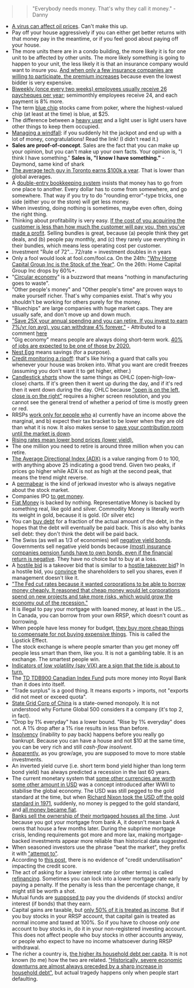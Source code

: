 
>> "Everybody needs money. That's why they call it money." - Danny

- [A virus can affect oil prices](https://oilprice.com/Energy/Energy-General/Why-The-Coronavirus-Is-A-Real-Threat-To-Oil-Markets.html). Can't make this up.
- Pay off your house aggressively if you can either get better returns with that money pay in the meantime, or if you feel good about paying off your house.
- The more units there are in a condo building, the more likely it is for one unit to be affected by other units. The more likely something is going to happen to your unit, the less likely it is that an insurance company would want to insure you. [And when only a few insurance companies are willing to participate, the premium increases](https://globalnews.ca/news/6237709/bc-strata-insurance-surge/) because even the lowest bidder is very expensive.
- [Biweekly (once every two weeks) employees usually receive 26 paycheques per year](https://smallbusiness.chron.com/difference-between-biweekly-semimonthly-payroll-23886.html); semimonthly employees receive 24, and each payment is 8% more.
- The term [blue chip](https://en.wikipedia.org/wiki/Blue_chip_%28stock_market%29) stocks came from poker, where the highest-valued chip (at least at the time) is blue, at \$25.
- The difference between a [heavy user](http://www.businessdictionary.com/definition/heavy-users.html) and a light user is light users have other things to keep them occupied.
- [Managing a windfall](https://www.bogleheads.org/wiki/Managing_a_windfall): if you suddenly hit the jackpot and end up with a lot of money, congratulations! Read the link! (I didn't read it.)
- **Sales are proof-of-concept**. Sales are the fact that you can make up your opinion, but you can't make up your own facts. Your opinion is, "I think I have something." **Sales is, "I know I have something."** - Daymond, same kind of shark
- [The average tech guy in Toronto earns \$100k a year](https://www.theglobeandmail.com/business/careers/article-tech-salary-growth-in-toronto-outpaces-most-global-hubs/). That is lower than global averages.
- A [double-entry bookkeeping system](https://en.wikipedia.org/wiki/Double-entry_bookkeeping_system) insists that money has to go from one place to another. Every dollar has to come from somewhere, and go somewhere. That way if you try to do "rounding error"-type tricks, one side (either you or the store) will get less money.
- When investing, doing nothing is sometimes, maybe even often, doing the right thing.
- Thinking about profitability is very easy. [If the cost of you acquiring the customer is less than how much the customer will pay you, then you've made a profit](https://www.youtube.com/watch?v=7bFFgrLSEXA). Selling bundles is great, because (a) people think they get deals, and (b) people pay monthly, and (c) they rarely use everything in their bundles, which means less operating cost per customer.
- Investment "Rule of 72"... 72/rate = investment doubles in n years
- Only a fool would look at fool.com/fool.ca. On the 24th: ["Why Home Capital Group Inc is the Stock of the Year"](http://www.fool.ca/2017/04/24/why-home-capital-group-inc-is-the-stock-of-the-year/). On the 26th: Home Capital Group Inc drops by 60%+.
- "[Circular economy](https://en.wikipedia.org/wiki/Circular_economy)" is a buzzword that means "nothing in manufacturing goes to waste".
- "Other people's money" and "Other people's time" are proven ways to make yourself richer. That's why companies exist. That's why you shouldn't be working for others purely for the money.
- "Bluechips" are large companies with huge market caps. They are usually safe, and don't move up and down much.
- ["Save 25X your annual spending and you can retire. If you invest to earn 7%/yr (on avg), you can withdraw 4% forever."](http://www.mrmoneymustache.com/2012/01/13/the-shockingly-simple-math-behind-early-retirement/) - Attributed to a comment [here](https://news.ycombinator.com/item?id=18128477)
- "Gig economy" means people are always doing short-term work. [40% of jobs are expected to be one of those by 2020.](https://whatis.techtarget.com/definition/gig-economy)
- [Nest Egg](http://www.investopedia.com/terms/n/nestegg.asp) means savings (for a purpose).
- [Credit monitoring a ripoff](https://www.youtube.com/watch?v=3DKnHgsyeS8): that's like hiring a guard that calls you whenever your house was broken into. What you want are credit freezes (assuming you don't want it to get higher, either.)
- [Candlestick _sharts_](https://en.wikipedia.org/wiki/Candlestick_chart) show the same things as OHLC (open-high-low-close) charts. If it's green then it went up during the day, and if it's red then it went down during the day. OHLC because ["open is on the left, close is on the right"](https://static.incrediblecharts.com/images/png_images/bar.png) requires a higher screen resolution, and you cannot see the general trend of whether a period of time is mostly green or red.
- RRSPs [work only for people who](https://retirehappy.ca/when-should-you-not-buy-an-rrsp/) a) currently have an income above the marginal, and b) expect their tax bracket to be lower when they are old than what it is now. It also makes sense to [save your contribution room until the market is down](http://www.moneysense.ca/save/retirement/surprising-truths-about-your-rrsp/).
- [Rising rates mean lower bond prices (lower yield).](http://www.cnbc.com/2017/03/15/what-to-do-with-your-bond-portfolio-as-fed-rates-rise.html)
- The one million you need to retire is around three million when you can retire.
- [The Average Directional Index (ADX)](http://www.investopedia.com/articles/trading/07/adx-trend-indicator.asp) is a value ranging from 0 to 100, with anything above 25 indicating a good trend. Given two peaks, if prices go higher while ADX is not as high at the second peak, that means the trend might reverse.
- A [permabear](http://www.davemanuel.com/investor-dictionary/permabear/) is the kind of jerkwad investor who is always negative about the stock market.
- Companies IPO [to get money](https://ca.finance.yahoo.com/news/why-do-companies-go-public-an-ipo-explainer-180911043.html).
- [Fiat Money](https://en.wikipedia.org/wiki/Fiat_money) is backed by nothing. Representative Money is backed by something real, like gold and silver. Commodity Money is literally worth its weight in gold, because it is gold. (Or silver etc)
- You can [buy debt](https://www.youtube.com/watch?v=hxUAntt1z2c) for a fraction of the actual amount of the debt, in the hopes that the debt will eventually be paid back. This is also why banks sell debt: they don't think the debt will be paid back.
- The Swiss (as well as 1/3 of economies) sell [negative yield bonds](https://www.ft.com/content/2ae4237a-2d3e-33dd-b9e0-120c4a93a29c). Governments sell negative yield bonds because [(most) insurance companies pension funds have to own bonds, even if the financial return is negative](https://www.investopedia.com/terms/n/negative-bond-yield.asp). They have no choice but to buy at a loss.
- A [hostile bid](https://www.investopedia.com/terms/h/hostile-bid.asp) is a takeover bid that is similar to a [hostile takeover bid](https://www.investopedia.com/terms/h/hostile-takeover-bid.asp)? In a hostile bid, you [convince](https://www.investopedia.com/terms/t/tenderoffer.asp) the shareholders to sell you shares, even if management doesn't like it.
- ["The Fed cut rates because it wanted corporations to be able to borrow money cheaply. It reasoned that cheap money would let corporations spend on new projects and take more risks, which would grow the economy out of the recession."](https://moneymorning.com/2017/02/17/warning-signs-a-stock-market-crash-is-coming/)
- It is illegal to pay your mortgage with loaned money, at least in the US... In Canada, you can borrow from your own RRSP, which doesn't count as borrowing.
- When people have less money for budget, [they buy more cheap things to compensate for not buying expensive things](https://www.theguardian.com/business/2017/jul/15/the-lipstick-effect-britons-treat-themselves-as-budgets-tighten). This is called the Lipstick Effect.
- The stock exchange is where people smarter than you get money off people less smart than them, like you. It is not a gambling table. It is an exchange. The smartest people win.
- [Indicators of low volatility (say VIX) are a sign that the tide is about to turn.](https://www.cnbc.com/2018/02/01/some-investors-are-worried-low-volatility-might-be-the-start-of-a-market-crash-heres-why.html)
- The [TD TDB900 Canadian Index Fund](https://www.tdassetmanagement.com/fundDetails.form?fundId=3261&lang=en) puts more money into Royal Bank than it does into itself.
- "Trade surplus" is a good thing. It means exports > imports, not "exports did not meet or exceed quota".
- [State Grid Corp of China](https://en.wikipedia.org/wiki/State_Grid_Corporation_of_China) is a state-owned monopoly. It is not understood why Fortune Global 500 considers it a company (it's top 2, in fact).
- "Drop by 1% everyday" has a lower bound. "Rise by 1% everyday" does not. A 1% drop after a 1% rise results in less than before.
- [Insolvency](https://en.wikipedia.org/wiki/Insolvency) (inability to pay back) happens before you really go bankrupt. Because you can have a house and not \$10 at the same time, you can be very rich and still _cash-flow insolvent_.
- [Apparently](https://www.reddit.com/r/AskReddit/comments/3y6hbd/what_is_totally_worth_its_risk/cyb3z33), as you grow/age, you are supposed to move to more stable investments.
- An inverted yield curve (i.e. short term bond yield higher than long term bond yield) has always predicted a recession in the last 60 years.
- The current monetary system that [some other currencies are worth some other amount in USD](https://www.youtube.com/watch?v=GNo7MDN5-0g) was a concept introduced after WWII to stabilise the global economy. The USD was still pegged to the gold standard at the time, but when [Richard Nixon took the USD off the gold standard in 1971](https://en.wikipedia.org/wiki/Nixon_shock), suddenly, no money is pegged to the gold standard, and [all money became fiat](https://en.wikipedia.org/wiki/Fiat_money#20th_century).
- [Banks sell the ownership of their mortgaged houses all the time](https://www.youtube.com/watch?v=GPOv72Awo68). Just because you got your mortgage from bank A, it doesn't mean bank A owns that house a few months later. During the subprime mortgage crisis, lending requirements got more and more lax, making mortgage-backed investments appear more reliable than historical data suggested.
- When seasoned investors use the phrase "beat the market", they prefix it with ["attempt to"](http://stockcharts.com/school/doku.php?id=chart_school:overview:why_analyze_securities).
- According to [this post](https://www.creditkarma.com/article/how-much-of-your-credit-should-you-use), there is no evidence of "credit underutilisation" impacting the credit score.
- The act of asking for a lower interest rate (or other terms) is called [refinancing](https://en.wikipedia.org/wiki/Refinancing). Sometimes you can lock into a lower mortgage rate early by paying a penalty. If the penalty is less than the percentage change, it might still be worth a shot.
- Mutual funds are [supposed to](https://www.investopedia.com/ask/answers/102715/do-mutual-funds-pay-dividends-or-interest.asp) pay you the dividends (if stocks) and/or interest (if bonds) that they earn.
- Capital gains are taxable, but [only 50% of it is treated as income](https://www.hrblock.ca/5-things-to-know-about-capital-gains/). But if you buy stocks in your RRSP account, that capital gain is treated as normal income and taxed at 100%. So if you have to choose *only one* account to buy stocks in, do it in your non-registered investing account. This does not affect people who buy stocks in other accounts anyway, or people who expect to have no income whatsoever during RRSP withdrawal.
- The richer a country is, [the higher its household debt per capita](https://en.wikipedia.org/wiki/List_of_countries_by_household_debt). It is not known (to me) how the two are related. ["Historically, severe economic downturns are almost always preceded by a sharp increase in household debt"](https://en.wikipedia.org/wiki/Household_debt), but actual tragedy happens only when people start defaulting.